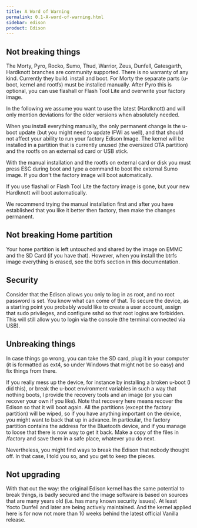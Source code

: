 ```yaml
---
title: A Word of Warning
permalink: 0.1-A-word-of-warning.html
sidebar: edison
product: Edison
---
```

## Not breaking things
The Morty, Pyro, Rocko, Sumo, Thud, Warrior, Zeus, Dunfell, Gatesgarth, Hardknott branches are community supported. There is no warranty of any kind. Currently they build. install and boot. For Morty the separate parts (u-boot, kernel and rootfs) must be installed manually. After Pyro this is optional, you can use flashall or Flash Tool Lite and overwrite your factory image.

In the following we assume you want to use the latest (Hardknott) and will only mention deviations for the older versions when absolutely needed.

When you install everything manually, the only permanent change is the u-boot update (but you might need to update IFWI as well), and that should not affect your ability to run your factory Edison Image. The kernel will be installed in a partition that is currently unused (the oversized OTA partition) and the rootfs on an external sd card or USB stick.

With the manual installation and the rootfs on external card or disk you must press ESC during boot and type a command to boot the external Sumo image. If you don't the factory image will boot automatically.

If you use flashall or Flash Tool Lite the factory image is gone, but your new Hardknott will boot automatically.

We recommend trying the manual installation first and after you have established that you like it better then factory, then make the changes permanent.

## Not breaking Home partition

Your home partition is left untouched and shared by the image on EMMC and the SD Card (if you have that).
However, when you install the btrfs image everything is erased, see the btrfs section in this documentation.

## Security

Consider that the Edison allows you only to log in as root, and no root password is set. You know what can come of that. To secure the device, as a starting point you probably would like to create a user account, assign that sudo privileges, and configure sshd so that root logins are forbidden. This will still allow you to login via the console (the terminal connected via USB).

## Unbreaking things

In case things go wrong, you can take the SD card, plug it in your computer (it is formatted as ext4, so under Windows that might not be so easy) and fix things from there.

If you really mess up the device, for instance by installing a broken u-boot (I did this), or break the u-boot environment variables in such a way that nothing boots, I provide the recovery tools and an image (or you can recover your own if you like). Note that recovery here means recover the Edison so that it will boot again.  All the partitions (except the factory partition) will be wiped, so if you have anything important on the device, you might want to back that up in advance. In particular, the factory partition contains the address for the Bluetooth device, and if you manage to loose that there is now way to get it back. Make a copy of the files in /factory and save them in a safe place, whatever you do next.

Nevertheless, you might find ways to break the Edison that nobody thought off. In that case, I told you so, and you get to keep the pieces.

## Not upgrading

With that out the way: the original Edison kernel has the same potential to break things, is badly secured and the image software is based on sources that are many years old (i.e. has many known security issues). At least Yocto Dunfell and later are being actively maintained. And the kernel applied here is for now not more than 10 weeks behind the latest official Vanilla release.
